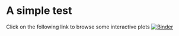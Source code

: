 # A simple test
Click on the following link to browse some interactive plots
[![Binder](https://mybinder.org/badge_logo.svg)](https://mybinder.org/v2/gh/fomightez/communication_voila/master?urlpath=%2Fvoila%2Frender%2Fscripts%2Fvoila.ipynb)


